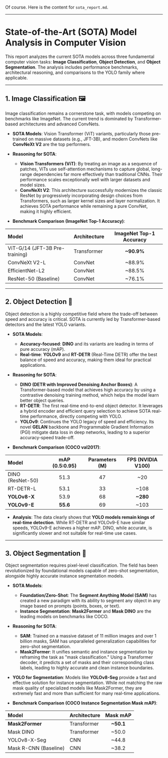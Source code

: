 Of course. Here is the content for `sota_report.md`.

---

# State-of-the-Art (SOTA) Model Analysis in Computer Vision

This report analyzes the current SOTA models across three fundamental computer vision tasks: **Image Classification**, **Object Detection**, and **Object Segmentation**. The analysis includes performance benchmarks, architectural reasoning, and comparisons to the YOLO family where applicable.

---

## 1. Image Classification 🖼️

Image classification remains a cornerstone task, with models competing on benchmarks like ImageNet. The current trend is dominated by Transformer-based architectures and advanced ConvNets.

* **SOTA Models**: Vision Transformer (ViT) variants, particularly those pre-trained on massive datasets (e.g., JFT-3B), and modern ConvNets like **ConvNeXt V2** are the top performers.
* **Reasoning for SOTA**:
    * **Vision Transformers (ViT)**: By treating an image as a sequence of patches, ViTs use self-attention mechanisms to capture global, long-range dependencies far more effectively than traditional CNNs. Their performance scales exceptionally well with larger datasets and model sizes.
    * **ConvNeXt V2**: This architecture successfully modernizes the classic ResNet by progressively incorporating design choices from Transformers, such as larger kernel sizes and layer normalization. It achieves SOTA performance while remaining a pure ConvNet, making it highly efficient.



* **Benchmark Comparison (ImageNet Top-1 Accuracy)**:

| Model | Architecture | ImageNet Top-1 Accuracy |
| :--- | :--- | :---: |
| ViT-G/14 (JFT-3B Pre-training) | Transformer | **~90.9%** |
| ConvNeXt V2-L | ConvNet | ~88.9% |
| EfficientNet-L2 | ConvNet | ~88.5% |
| ResNet-50 (Baseline) | ConvNet | ~76.1% |

---

## 2. Object Detection 🎯

Object detection is a highly competitive field where the trade-off between speed and accuracy is critical. SOTA is currently led by Transformer-based detectors and the latest YOLO variants.

* **SOTA Models**:
    * **Accuracy-focused**: **DINO** and its variants are leading in terms of pure accuracy (mAP).
    * **Real-time**: **YOLOv9** and **RT-DETR** (Real-Time DETR) offer the best balance of speed and accuracy, making them ideal for practical applications.
* **Reasoning for SOTA**:
    * **DINO (DETR with Improved Denoising Anchor Boxes)**: A Transformer-based model that achieves high accuracy by using a contrastive denoising training method, which helps the model learn better object queries.
    * **RT-DETR**: The first real-time end-to-end object detector. It leverages a hybrid encoder and efficient query selection to achieve SOTA real-time performance, directly competing with YOLO.
    * **YOLOv9**: Continues the YOLO legacy of speed and efficiency. Its novel **GELAN** backbone and Programmable Gradient Information (PGI) mitigate data loss in deep networks, leading to a superior accuracy-speed trade-off.

* **Benchmark Comparison (COCO val2017)**:

| Model | mAP (0.5:0.95) | Parameters (M) | FPS (NVIDIA V100) |
| :--- | :---: | :---: | :---: |
| DINO (ResNet-50) | 51.3 | 47 | ~20 |
| RT-DETR-L | 53.1 | 33 | ~108 |
| **YOLOv8-X** | 53.9 | 68 | **~280** |
| **YOLOv9-E** | **55.6** | 69 | ~103 |

* **Analysis**: The data clearly shows that **YOLO models remain kings of real-time detection**. While RT-DETR and YOLOv9-E have similar speeds, YOLOv9-E achieves a higher mAP. DINO, while accurate, is significantly slower and not suitable for real-time use cases.

---

## 3. Object Segmentation 🎨

Object segmentation requires pixel-level classification. The field has been revolutionized by foundational models capable of zero-shot segmentation, alongside highly accurate instance segmentation models.

* **SOTA Models**:
    * **Foundation/Zero-Shot**: The **Segment Anything Model (SAM)** has created a new paradigm with its ability to segment any object in any image based on prompts (points, boxes, or text).
    * **Instance Segmentation**: **Mask2Former** and **Mask DINO** are the leading models on benchmarks like COCO.
* **Reasoning for SOTA**:
    * **SAM**: Trained on a massive dataset of 11 million images and over 1 billion masks, SAM has unparalleled generalization capabilities for zero-shot segmentation.
    * **Mask2Former**: It unifies semantic and instance segmentation by reframing the task as "mask classification." Using a Transformer decoder, it predicts a set of masks and their corresponding class labels, leading to highly accurate and clean instance boundaries.
* **YOLO for Segmentation**: Models like **YOLOv8-Seg** provide a fast and effective solution for instance segmentation. While not matching the raw mask quality of specialized models like Mask2Former, they are extremely fast and more than sufficient for many real-time applications.



* **Benchmark Comparison (COCO Instance Segmentation Mask mAP)**:

| Model | Architecture | Mask mAP |
| :--- | :--- | :---: |
| **Mask2Former** | Transformer | **~50.1** |
| Mask DINO | Transformer | ~50.0 |
| YOLOv8-X-Seg | CNN | ~44.8 |
| Mask R-CNN (Baseline) | CNN | ~38.2 |
